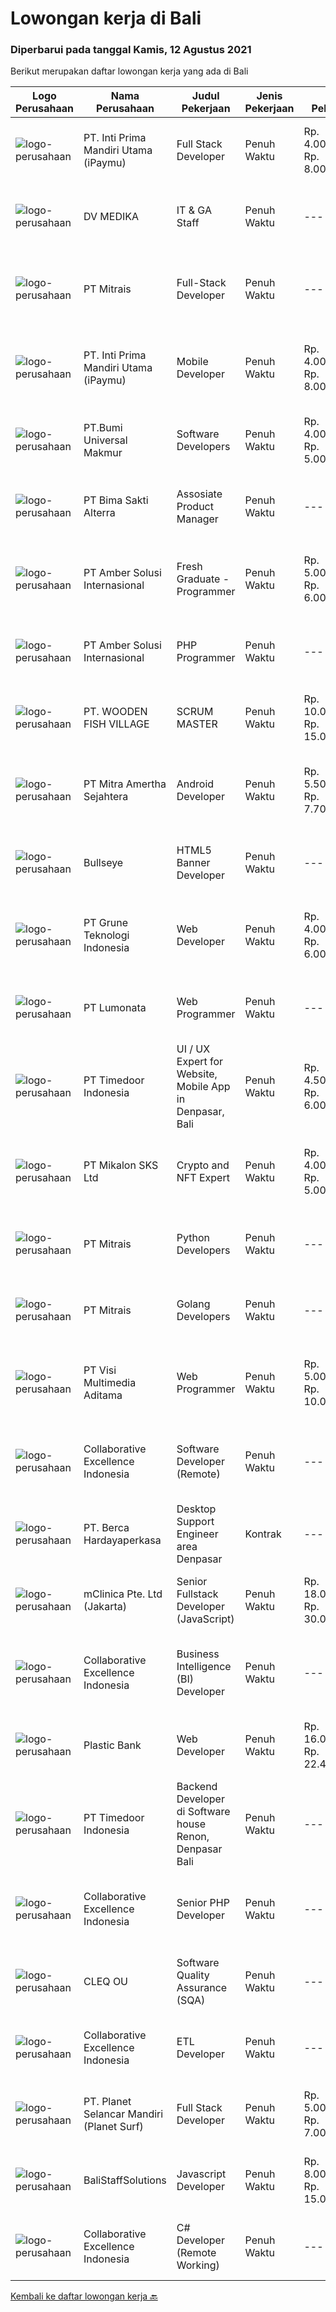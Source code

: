 
  # Lowongan kerja di Bali

  ### Diperbarui pada tanggal Kamis, 12 Agustus 2021

  Berikut merupakan daftar lowongan kerja yang ada di Bali

  |Logo Perusahaan | Nama Perusahaan | Judul Pekerjaan | Jenis Pekerjaan | Gaji Pekerjaan | Lokasi | Deskripsi | Tanggal diunggah | Pranala |
  | -------------- | --------------- | --------------- | --------- | --------- | -------------- | ------- | ----------- | ----------- |
  |![logo-perusahaan](https://image-service-cdn.seek.com.au/3cfcf3b08437c3b9e8bce9eefde4d326596fb58a/ee4dce1061f3f616224767ad58cb2fc751b8d2dc)|PT. Inti Prima Mandiri Utama (iPaymu)|Full Stack Developer|Penuh Waktu|Rp. 4.000.000-Rp. 8.000.000|Denpasar|Kami memerlukan Tim Full Stack Developer dengan kemampuan sebagai berikut:  Menguasai Laravel Framework Bisa bekerja dalam TIM Bisa bekerja dalam...|Rabu, 11 Agustus 2021|https://www.jobstreet.co.id/id/job/full-stack-developer-3591309?token=0~9e9f714a-8af7-49ea-91e2-88988ac303b6&sectionRank=1&jobId=jobstreet-id-job-3591309|
|![logo-perusahaan](https://image-service-cdn.seek.com.au/e0de190c5a4d58259a906def9cb762c901fd3724/ee4dce1061f3f616224767ad58cb2fc751b8d2dc)|DV MEDIKA|IT & GA Staff|Penuh Waktu|---|Denpasar|Tugas &amp; tanggung jawab: Bertanggung jawab atas peralatan IT dan aset kantor lainnya Melakukan perawatan rutin dan penyelesaian permasalahan...|Senin, 09 Agustus 2021|https://www.jobstreet.co.id/id/job/it-ga-staff-3596156?token=0~9e9f714a-8af7-49ea-91e2-88988ac303b6&sectionRank=2&jobId=jobstreet-id-job-3596156|
|![logo-perusahaan](https://image-service-cdn.seek.com.au/969b0c47f133a1e0155056a5d964c63953dd6304/ee4dce1061f3f616224767ad58cb2fc751b8d2dc)|PT Mitrais|Full-Stack Developer|Penuh Waktu|---|Bali|Build your Career with Mitrais!  We're looking for experienced Full-Stack Developers to be part of our team. What will you be doing? Coding high...|Kamis, 12 Agustus 2021|https://www.jobstreet.co.id/id/job/full-stack-developer-3598582?token=0~9e9f714a-8af7-49ea-91e2-88988ac303b6&sectionRank=3&jobId=jobstreet-id-job-3598582|
|![logo-perusahaan](https://image-service-cdn.seek.com.au/3cfcf3b08437c3b9e8bce9eefde4d326596fb58a/ee4dce1061f3f616224767ad58cb2fc751b8d2dc)|PT. Inti Prima Mandiri Utama (iPaymu)|Mobile Developer|Penuh Waktu|Rp. 4.000.000-Rp. 8.000.000|Denpasar|Kami memerlukan Tim Developer dengan kemampuan sebagai berikut: Menguasai ReactNative Bisa bekerja dalam TIM Bisa bekerja dalam DEADLINE Supel &amp;...|Rabu, 11 Agustus 2021|https://www.jobstreet.co.id/id/job/mobile-developer-3591310?token=0~9e9f714a-8af7-49ea-91e2-88988ac303b6&sectionRank=4&jobId=jobstreet-id-job-3591310|
|![logo-perusahaan](https://image-service-cdn.seek.com.au/a46c597fb3036e7453cd08327741b8da60addc20/ee4dce1061f3f616224767ad58cb2fc751b8d2dc)|PT.Bumi Universal Makmur|Software Developers|Penuh Waktu|Rp. 4.000.000-Rp. 5.000.000|Surabaya|Knowledge or Experience in Computer Animation such as Blender and Unreal Engine also encouraged to apply Preferably Staff (non-management &amp;...|Selasa, 10 Agustus 2021|https://www.jobstreet.co.id/id/job/software-developers-3585780?token=0~9e9f714a-8af7-49ea-91e2-88988ac303b6&sectionRank=5&jobId=jobstreet-id-job-3585780|
|![logo-perusahaan](https://image-service-cdn.seek.com.au/3b449304b19b7a5909fe2d6166b69cb2e3dfc9ad/ee4dce1061f3f616224767ad58cb2fc751b8d2dc)|PT Bima Sakti Alterra|Assosiate Product Manager|Penuh Waktu|---|Denpasar|Job Description Collaborate with UX team to ensure quality of the delivered product meet the good standard of design, user experience and features....|Senin, 09 Agustus 2021|https://www.jobstreet.co.id/id/job/assosiate-product-manager-3596680?token=0~9e9f714a-8af7-49ea-91e2-88988ac303b6&sectionRank=6&jobId=jobstreet-id-job-3596680|
|![logo-perusahaan](https://us.123rf.com/450wm/pavelstasevich/pavelstasevich1811/pavelstasevich181101027/112815900-stock-vector-no-image-available-icon-flat-vector.jpg?ver=6)|PT Amber Solusi Internasional|Fresh Graduate - Programmer|Penuh Waktu|Rp. 5.000.000-Rp. 6.000.000|Makassar|Deskripsi PekerjaanProgrammerAmbersof is looking for a group of talents as programmer. Requirements: Stable internet connection at home is a must Have...|Senin, 09 Agustus 2021|https://www.jobstreet.co.id/id/job/fresh-graduate-programmer-3596976?token=0~9e9f714a-8af7-49ea-91e2-88988ac303b6&sectionRank=7&jobId=jobstreet-id-job-3596976|
|![logo-perusahaan](https://us.123rf.com/450wm/pavelstasevich/pavelstasevich1811/pavelstasevich181101027/112815900-stock-vector-no-image-available-icon-flat-vector.jpg?ver=6)|PT Amber Solusi Internasional|PHP Programmer|Penuh Waktu|---|Makassar|PHP ProgrammerRequirements: At least 5 years of solid hands-on experience in web development Required skills: MYSQL, CSS, HTML, Javascript, PHP...|Selasa, 10 Agustus 2021|https://www.jobstreet.co.id/id/job/php-programmer-3598232?token=0~9e9f714a-8af7-49ea-91e2-88988ac303b6&sectionRank=8&jobId=jobstreet-id-job-3598232|
|![logo-perusahaan](https://image-service-cdn.seek.com.au/6f2d4bb0fdf84b817cd6a63e97b1236b16f643ef/ee4dce1061f3f616224767ad58cb2fc751b8d2dc)|PT. WOODEN FISH VILLAGE|SCRUM MASTER|Penuh Waktu|Rp. 10.000.000-Rp. 15.000.000|Bali|Manage each project’s scope and timeline Coordinate sprints, retrospective meetings and daily stand-ups Coach team members in Agile frameworks...|Sabtu, 07 Agustus 2021|https://www.jobstreet.co.id/id/job/scrum-master-3588612?token=0~9e9f714a-8af7-49ea-91e2-88988ac303b6&sectionRank=9&jobId=jobstreet-id-job-3588612|
|![logo-perusahaan](https://image-service-cdn.seek.com.au/36f0e259d21447326c545ed4ae03d7208f820c51/ee4dce1061f3f616224767ad58cb2fc751b8d2dc)|PT Mitra Amertha Sejahtera|Android Developer|Penuh Waktu|Rp. 5.500.000-Rp. 7.700.000|Jakarta Raya|Meval is looking for software engineer to help us make awesome, usable, and functional mobile application for our customer and sales team. You will...|Minggu, 08 Agustus 2021|https://www.jobstreet.co.id/id/job/android-developer-3595985?token=0~9e9f714a-8af7-49ea-91e2-88988ac303b6&sectionRank=10&jobId=jobstreet-id-job-3595985|
|![logo-perusahaan](https://image-service-cdn.seek.com.au/bbf2137c41f12d6e9394eaecc245409d87abbbf0/ee4dce1061f3f616224767ad58cb2fc751b8d2dc)|Bullseye|HTML5 Banner Developer|Penuh Waktu|---|Bali|Bullseye is looking for a HTML5 Banner Developer to be placed in our digital production facility in BALI.The RoleBanner Developer will turn a great...|Minggu, 08 Agustus 2021|https://www.jobstreet.co.id/id/job/html5-banner-developer-3589242?token=0~9e9f714a-8af7-49ea-91e2-88988ac303b6&sectionRank=11&jobId=jobstreet-id-job-3589242|
|![logo-perusahaan](https://image-service-cdn.seek.com.au/bce4433421cbd6d3fbcd407460c54cc5d2693753/ee4dce1061f3f616224767ad58cb2fc751b8d2dc)|PT Grune Teknologi Indonesia|Web Developer|Penuh Waktu|Rp. 4.000.000-Rp. 6.000.000|Denpasar|Job Descriptions: Write programming code, either from scratch or adapting from other source code to meet business requirements. Candidates can choose...|Minggu, 08 Agustus 2021|https://www.jobstreet.co.id/id/job/web-developer-3589792?token=0~9e9f714a-8af7-49ea-91e2-88988ac303b6&sectionRank=12&jobId=jobstreet-id-job-3589792|
|![logo-perusahaan](https://image-service-cdn.seek.com.au/3de98e9c9215f2393d4c138e6c0f5f1400933fcb/ee4dce1061f3f616224767ad58cb2fc751b8d2dc)|PT Lumonata|Web Programmer|Penuh Waktu|---|Badung|Lumonata are an independent design and development studio based in Bali that provides services in the field of website design, website...|Sabtu, 07 Agustus 2021|https://www.jobstreet.co.id/id/job/web-programmer-3588179?token=0~9e9f714a-8af7-49ea-91e2-88988ac303b6&sectionRank=13&jobId=jobstreet-id-job-3588179|
|![logo-perusahaan](https://image-service-cdn.seek.com.au/9f2111bf08df94f0ea97d6b9f360a4952c081dc6/ee4dce1061f3f616224767ad58cb2fc751b8d2dc)|PT Timedoor Indonesia|UI / UX Expert for Website, Mobile App in Denpasar, Bali|Penuh Waktu|Rp. 4.500.000-Rp. 6.000.000|Bali|If you want to grow up yourself, Timedoor is one of the best places for your career. Our team has come from various culture and lead by Japanese CEO....|Senin, 09 Agustus 2021|https://www.jobstreet.co.id/id/job/ui-ux-expert-for-website-mobile-app-in-denpasar-bali-3588967?token=0~9e9f714a-8af7-49ea-91e2-88988ac303b6&sectionRank=14&jobId=jobstreet-id-job-3588967|
|![logo-perusahaan](https://image-service-cdn.seek.com.au/173fe65a54150a0bee9c8a8442e6e440395e682e/ee4dce1061f3f616224767ad58cb2fc751b8d2dc)|PT Mikalon SKS Ltd|Crypto and NFT Expert|Penuh Waktu|Rp. 4.000.000-Rp. 5.000.000|Badung|Do you know what a NFT is?Do you understand GAS f*e*e*s?Are you mad about the Crypto space?Have you knowledge about Crypto Wallets like Metamask?Are...|Jumat, 06 Agustus 2021|https://www.jobstreet.co.id/id/job/crypto-and-nft-expert-3595218?token=0~9e9f714a-8af7-49ea-91e2-88988ac303b6&sectionRank=15&jobId=jobstreet-id-job-3595218|
|![logo-perusahaan](https://image-service-cdn.seek.com.au/969b0c47f133a1e0155056a5d964c63953dd6304/ee4dce1061f3f616224767ad58cb2fc751b8d2dc)|PT Mitrais|Python Developers|Penuh Waktu|---|Jakarta Raya|Build your Career with Mitrais !  We're looking for experienced Python Developers to be part of our team. What will you be doing?  Liasing with...|Jumat, 06 Agustus 2021|https://www.jobstreet.co.id/id/job/python-developers-3582489?token=0~9e9f714a-8af7-49ea-91e2-88988ac303b6&sectionRank=16&jobId=jobstreet-id-job-3582489|
|![logo-perusahaan](https://image-service-cdn.seek.com.au/969b0c47f133a1e0155056a5d964c63953dd6304/ee4dce1061f3f616224767ad58cb2fc751b8d2dc)|PT Mitrais|Golang Developers|Penuh Waktu|---|Bali|Build your Career with Mitrais!We're looking for experienced Golang Developers to be part of our team. What will you be doing? Liaising with...|Jumat, 06 Agustus 2021|https://www.jobstreet.co.id/id/job/golang-developers-3587780?token=0~9e9f714a-8af7-49ea-91e2-88988ac303b6&sectionRank=17&jobId=jobstreet-id-job-3587780|
|![logo-perusahaan](https://image-service-cdn.seek.com.au/b8528c389ba1b59ec14f571684d5a518b5b2a7b1/ee4dce1061f3f616224767ad58cb2fc751b8d2dc)|PT Visi Multimedia Aditama|Web Programmer|Penuh Waktu|Rp. 5.000.000-Rp. 10.000.000|Bali|Requirements: Candidate must possess at least a Diploma, Bachelor's Degree, Art/ Design/ Creative Multimedia, Computer Science/Information Technology,...|Minggu, 08 Agustus 2021|https://www.jobstreet.co.id/id/job/web-programmer-3589307?token=0~9e9f714a-8af7-49ea-91e2-88988ac303b6&sectionRank=18&jobId=jobstreet-id-job-3589307|
|![logo-perusahaan](https://image-service-cdn.seek.com.au/7145b1ba6bc0dbd678e2bf86d776dd2b1b9b81f6/ee4dce1061f3f616224767ad58cb2fc751b8d2dc)|Collaborative Excellence Indonesia|Software Developer (Remote)|Penuh Waktu|---|Jawa Timur|Responsibilities: Work with Product Management and Products Engineering teams to design, develop, maintain and enhance web-based and mobile-based...|Sabtu, 07 Agustus 2021|https://www.jobstreet.co.id/id/job/software-developer-remote-3587937?token=0~9e9f714a-8af7-49ea-91e2-88988ac303b6&sectionRank=19&jobId=jobstreet-id-job-3587937|
|![logo-perusahaan](https://image-service-cdn.seek.com.au/0c900ac2b5b1a2cf9bee651ce5d069e68ff14c92/ee4dce1061f3f616224767ad58cb2fc751b8d2dc)|PT. Berca Hardayaperkasa|Desktop Support Engineer area Denpasar|Kontrak|---|Bali|Responsibilities : Analyzing, diagnosing, and installation to several areas including desktop hardware, operating systems (Windows 7/8/10),...|Rabu, 04 Agustus 2021|https://www.jobstreet.co.id/id/job/desktop-support-engineer-area-denpasar-3592637?token=0~9e9f714a-8af7-49ea-91e2-88988ac303b6&sectionRank=20&jobId=jobstreet-id-job-3592637|
|![logo-perusahaan](https://image-service-cdn.seek.com.au/7665bb5bd589f085f653b36d2f3cbccaf93e5953/ee4dce1061f3f616224767ad58cb2fc751b8d2dc)|mClinica Pte. Ltd (Jakarta)|Senior Fullstack Developer (JavaScript)|Penuh Waktu|Rp. 18.000.000-Rp. 30.000.000|Bali|mClinica is hiring for a Senior Fullstack Developer to serve our clients in Southeast Asia and support our growth regionally and globally. We are...|Senin, 09 Agustus 2021|https://www.jobstreet.co.id/id/job/senior-fullstack-developer-javascript-3596671?token=0~9e9f714a-8af7-49ea-91e2-88988ac303b6&sectionRank=21&jobId=jobstreet-id-job-3596671|
|![logo-perusahaan](https://image-service-cdn.seek.com.au/7145b1ba6bc0dbd678e2bf86d776dd2b1b9b81f6/ee4dce1061f3f616224767ad58cb2fc751b8d2dc)|Collaborative Excellence Indonesia|Business Intelligence (BI) Developer|Penuh Waktu|---|Bali|Job Description Develops or modifies data models, ETL processes, and BI tool solutions. Ensures appropriate documentation for all development and...|Minggu, 08 Agustus 2021|https://www.jobstreet.co.id/id/job/business-intelligence-bi-developer-3588900?token=0~9e9f714a-8af7-49ea-91e2-88988ac303b6&sectionRank=22&jobId=jobstreet-id-job-3588900|
|![logo-perusahaan](https://image-service-cdn.seek.com.au/3c6267bacef06435dc987a096560acca4a59a0d2/ee4dce1061f3f616224767ad58cb2fc751b8d2dc)|Plastic Bank|Web Developer|Penuh Waktu|Rp. 16.000.000-Rp. 22.400.000|Badung|We are seeking an experienced Web Developer to join our growing team in Indonesia. Our team is responsible for developing and maintaining our...|Jumat, 06 Agustus 2021|https://www.jobstreet.co.id/id/job/web-developer-3587059?token=0~9e9f714a-8af7-49ea-91e2-88988ac303b6&sectionRank=23&jobId=jobstreet-id-job-3587059|
|![logo-perusahaan](https://image-service-cdn.seek.com.au/9f2111bf08df94f0ea97d6b9f360a4952c081dc6/ee4dce1061f3f616224767ad58cb2fc751b8d2dc)|PT Timedoor Indonesia|Backend Developer di Software house Renon, Denpasar Bali|Penuh Waktu|---|Denpasar|If you want to grow up your self, Timedoor is one of the best places to start your career. Our team comes from various cultures. We welcome young...|Jumat, 06 Agustus 2021|https://www.jobstreet.co.id/id/job/backend-developer-di-software-house-renon-denpasar-bali-3583378?token=0~9e9f714a-8af7-49ea-91e2-88988ac303b6&sectionRank=24&jobId=jobstreet-id-job-3583378|
|![logo-perusahaan](https://image-service-cdn.seek.com.au/7145b1ba6bc0dbd678e2bf86d776dd2b1b9b81f6/ee4dce1061f3f616224767ad58cb2fc751b8d2dc)|Collaborative Excellence Indonesia|Senior PHP Developer|Penuh Waktu|---|Jawa Timur|Responsibilities: Work with Business/Product Owners/product development team/Project Manager to design, develop, maintain and enhance web-based &amp;...|Sabtu, 07 Agustus 2021|https://www.jobstreet.co.id/id/job/senior-php-developer-3588892?token=0~9e9f714a-8af7-49ea-91e2-88988ac303b6&sectionRank=25&jobId=jobstreet-id-job-3588892|
|![logo-perusahaan](https://image-service-cdn.seek.com.au/83f6c0a379be672bd3733ebae34ee48ae48afc54/ee4dce1061f3f616224767ad58cb2fc751b8d2dc)|CLEQ OU|Software Quality Assurance (SQA)|Penuh Waktu|---|Badung|About ItsavirusItsavirus is a software company with offices in Bali, Singapore and Amsterdam. With a relative small group of people, we work on great...|Kamis, 05 Agustus 2021|https://www.jobstreet.co.id/id/job/software-quality-assurance-sqa-3593883?token=0~9e9f714a-8af7-49ea-91e2-88988ac303b6&sectionRank=26&jobId=jobstreet-id-job-3593883|
|![logo-perusahaan](https://image-service-cdn.seek.com.au/7145b1ba6bc0dbd678e2bf86d776dd2b1b9b81f6/ee4dce1061f3f616224767ad58cb2fc751b8d2dc)|Collaborative Excellence Indonesia|ETL Developer|Penuh Waktu|---|Bali|Job Description Developing database objects and creates and automate ETL processes Develop and execute database queries and conduct analysis Provides...|Sabtu, 07 Agustus 2021|https://www.jobstreet.co.id/id/job/etl-developer-3587939?token=0~9e9f714a-8af7-49ea-91e2-88988ac303b6&sectionRank=27&jobId=jobstreet-id-job-3587939|
|![logo-perusahaan](https://image-service-cdn.seek.com.au/9a17f6158932b294e24ba264a1e5b00bc07424ec/ee4dce1061f3f616224767ad58cb2fc751b8d2dc)|PT. Planet Selancar Mandiri (Planet Surf)|Full Stack Developer|Penuh Waktu|Rp. 5.000.000-Rp. 7.000.000|Badung|Requirements: Bachelor of Computer Science/Information System Minimum 20 years old and maximum 30 years old Good analytical &amp; logical thinking...|Sabtu, 07 Agustus 2021|https://www.jobstreet.co.id/id/job/full-stack-developer-3588438?token=0~9e9f714a-8af7-49ea-91e2-88988ac303b6&sectionRank=28&jobId=jobstreet-id-job-3588438|
|![logo-perusahaan](https://us.123rf.com/450wm/pavelstasevich/pavelstasevich1811/pavelstasevich181101027/112815900-stock-vector-no-image-available-icon-flat-vector.jpg?ver=6)|BaliStaffSolutions|Javascript Developer|Penuh Waktu|Rp. 8.000.000-Rp. 15.000.000|Bali|An  American digital gaming company is looking for a full-time Javascript Developer (Bali based).The company is privately-owned, profitable, and...|Kamis, 05 Agustus 2021|https://www.jobstreet.co.id/id/job/javascript-developer-3594458?token=0~9e9f714a-8af7-49ea-91e2-88988ac303b6&sectionRank=29&jobId=jobstreet-id-job-3594458|
|![logo-perusahaan](https://image-service-cdn.seek.com.au/7145b1ba6bc0dbd678e2bf86d776dd2b1b9b81f6/ee4dce1061f3f616224767ad58cb2fc751b8d2dc)|Collaborative Excellence Indonesia|C# Developer (Remote Working)|Penuh Waktu|---|Jakarta Raya|Responsibilities: Design, coding, and testing of modules for various components of our product framework Capable of understanding and delivering...|Jumat, 06 Agustus 2021|https://www.jobstreet.co.id/id/job/c-developer-remote-working-3587383?token=0~9e9f714a-8af7-49ea-91e2-88988ac303b6&sectionRank=30&jobId=jobstreet-id-job-3587383|


  [Kembali ke daftar lowongan kerja 🔙](../README.md#daftar-lowongan-kerja)
  
